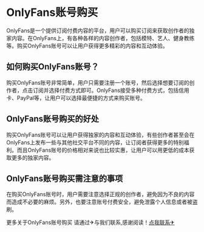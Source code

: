 # OnlyFans账号购买

OnlyFans是一个提供订阅付费内容的平台，用户可以购买订阅来获取创作者的独家内容。在OnlyFans上，有各种各样的内容创作者，包括模特、艺人、健身教练等。购买OnlyFans账号可以让用户获得更多精彩的内容和互动体验。

## 如何购买OnlyFans账号？

购买OnlyFans账号非常简单，用户只需要注册一个账号，然后选择想要订阅的创作者，点击订阅并选择付费方式即可。OnlyFans接受多种付费方式，包括信用卡、PayPal等，让用户可以选择最便捷的方式来购买账号。

## OnlyFans账号购买的好处

购买OnlyFans账号可以让用户获得独家的内容和互动体验，有些创作者甚至会在OnlyFans上发布一些与其他社交平台不同的内容，让订阅者获得更多的特别福利。而且OnlyFans账号的价格相对来说也比较实惠，让用户可以用更低的成本获取更多的独家内容。

## OnlyFans账号购买需注意的事项

在购买OnlyFans账号时，用户需要注意选择正规的创作者，避免因为不良的内容而造成不必要的麻烦。另外，也要注意账号付费安全，避免泄露个人信息或者被盗刷。

更多关于OnlyFans账号购买 请通过✈与我们联系,感谢阅读！[点我联系✈](https://img.G208.com)